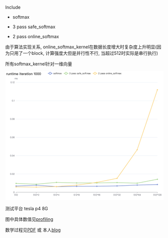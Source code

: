 Include

- softmax

- 3 pass safe_softmax

- 2 pass online_softmax

由于算法实现关系, online_softmax_kernel在数据长度增大时复杂度上升明显(因为只用了一个block, 计算强度大但是并行性不行, 当超过512时实际是串行执行)

所有softmax_kernel针对一维向量

![img](pic/profile.png)

测试平台 tesla p4 8G

图中具体数值见[profiling](https://wenqingqian.github.io/assets/html/resource/assets/onlinesoftmax.html)

数学过程见[PDF](https://courses.cs.washington.edu/courses/cse599m/23sp/notes/flashattn.pdf)
或
本人[blog](https://wenqingqian.github.io/assets/pdf/onlinesoftmax.pdf)

